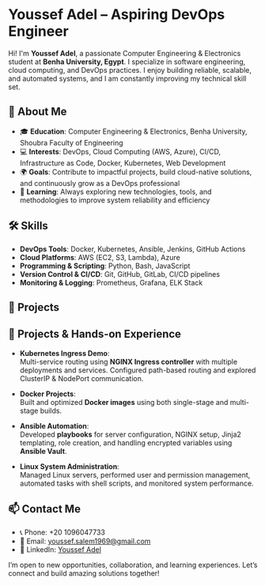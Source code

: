# Youssef Adel – Aspiring DevOps Engineer

Hi! I'm **Youssef Adel**, a passionate Computer Engineering & Electronics student at **Benha University, Egypt**. I specialize in software engineering, cloud computing, and DevOps practices. I enjoy building reliable, scalable, and automated systems, and I am constantly improving my technical skill set.

## 🚀 About Me
- 🎓 **Education**: Computer Engineering & Electronics, Benha University, Shoubra Faculty of Engineering  
- 💻 **Interests**: DevOps, Cloud Computing (AWS, Azure), CI/CD, Infrastructure as Code, Docker, Kubernetes, Web Development  
- 🌍 **Goals**: Contribute to impactful projects, build cloud-native solutions, and continuously grow as a DevOps professional  
- 🌱 **Learning**: Always exploring new technologies, tools, and methodologies to improve system reliability and efficiency  

## 🛠 Skills
- **DevOps Tools**: Docker, Kubernetes, Ansible, Jenkins, GitHub Actions  
- **Cloud Platforms**: AWS (EC2, S3, Lambda), Azure  
- **Programming & Scripting**: Python, Bash, JavaScript  
- **Version Control & CI/CD**: Git, GitHub, GitLab, CI/CD pipelines  
- **Monitoring & Logging**: Prometheus, Grafana, ELK Stack  

## 📂 Projects
## 📂 Projects & Hands-on Experience

- **Kubernetes Ingress Demo**:  
  Multi-service routing using **NGINX Ingress controller** with multiple deployments and services. Configured path-based routing and explored ClusterIP & NodePort communication.

- **Docker Projects**:  
  Built and optimized **Docker images** using both single-stage and multi-stage builds.
  
- **Ansible Automation**:  
  Developed **playbooks** for server configuration, NGINX setup, Jinja2 templating, role creation, and handling encrypted variables using **Ansible Vault**.

- **Linux System Administration**:  
  Managed Linux servers, performed user and permission management, automated tasks with shell scripts, and monitored system performance.

## 📫 Contact Me
- 📞 Phone: +20 1096047733  
- 📧 Email: [youssef.salem1969@gmail.com](mailto:youssef.salem1969@gmail.com)  
- 💼 LinkedIn: [Youssef Adel](https://www.linkedin.com/in/youssef-adel)  

I’m open to new opportunities, collaboration, and learning experiences. Let’s connect and build amazing solutions together!  

